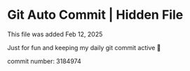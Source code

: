 # Git Auto Commit | Hidden File

This file was added Feb 12, 2025

Just for fun and keeping my daily git commit active 🤪

commit number: 3184974
